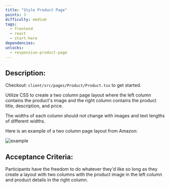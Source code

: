 ```yaml
---
title: "Style Product Page"
points: 3
difficulty: medium
tags:
  - frontend
  - react
  - start-here
dependencies:
unlocks:
  - responsive-product-page
---
```


## Description:

Checkout: `client/src/pages/Product/Product.tsx` to get started.

Utilize CSS to create a two column page layout where the left column contains the product's image and the right column contains the product title, description, and price.

The widths of each column should not change with images and text lengths of different widths.

Here is an example of a two column page layout from Amazon:

![example](https://i.imgur.com/T9sm6Gw.png)

## Acceptance Criteria:

Participants have the freedom to do whatever they'd like so long as they create a layout with two columns with the product image in the left column and product details in the right column.
